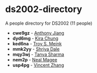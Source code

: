 # ds2002-directory
 
A people directory for DS2002 \(11 people\)
 
- **cwe9gz** - [ Anthony Jiang](people/cwe9gz//README.md)
- **dyd6mg** - [ Kira Chung](people/dyd6mg//README.md)
- **ked6na** - [ Troy S. Meink](people/ked6na//README.md)
- **mmk2yy** - [ Shriya Dale](people/mmk2yy//README.md)
- **mqy3wj** - [ Tanya Sharma](people/mqy3wj//README.md)
- **nem2p** - [ Neal Magee](people/nem2p//README.md)
- **usp4pg** - [ Vincent Zhang](people/usp4pg//README.md)
